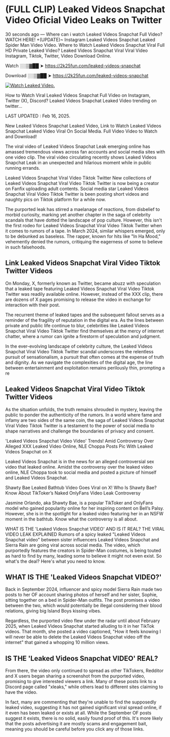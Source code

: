 # (FULL CLIP) Leaked Videos Snapchat Video Oficial Video Leaks on Twitter

30 seconds ago — Where can i watch Leaked Videos Snapchat Full Video? WATCH HERE! +(UPDATE)~ Instagram Leaked Videos Snapchat Leaked Spider Man Video Video. Where to Watch Leaked Videos Snapchat Viral Full HD Private Leaked Video? Leaked Videos Snapchat Viral Viral Video Instagram, Tiktok, Twitter, Video Download Online.

Watch ░░▒▓██ ➤ https://2k25fun.com/leaked-videos-snapchat

Download ░░▒▓██ ➤ https://2k25fun.com/leaked-videos-snapchat

[![Watch Leaked Video.](https://miro.medium.com/v2/resize:fit:828/format:webp/1*cilzJN44JGOrTw9NJCrNHA.gif "Watch Leaked Video")](https://2k25fun.com/leaked-videos-snapchat)

How to Watch Viral Leaked Videos Snapchat Full Video on Instagram, Twitter (X), Discord? Leaked Videos Snapchat Leaked Video trending on twitter...

LAST UPDATED : Feb 16, 2025.

New Leaked Videos Snapchat Leaked Video, Link to Watch Leaked Videos Snapchat Leaked Video Viral On Social Media. Full Video Video to Watch and Download!

The viral video of Leaked Videos Snapchat Leak emerging online has amassed tremendous views across fan accounts and social media sites with one video clip. The viral video circulating recently shows Leaked Videos Snapchat Leak in an unexpected and hilarious moment while in public running errands.

Leaked Videos Snapchat Viral Video Tiktok Twitter New collections of Leaked Videos Snapchat Viral Video Tiktok Twitter is now being a creator on Fanfix uploading adult contents. Social media star Leaked Videos Snapchat Viral Video Tiktok Twitter is been posting short videos and naughty pics on Tiktok platform for a while now.

The purported leak has stirred a maelanage of reactions, from disbelief to morbid curiosity, marking yet another chapter in the saga of celebrity scandals that have dotted the landscape of pop culture. However, this isn't the first rodeo for Leaked Videos Snapchat Viral Video Tiktok Twitter when it comes to rumors of a tape. In March 2024, similar whispers emerged, only to be debunked as baseless. The rapper, known for hits like "In Ha Mood," vehemently denied the rumors, critiquing the eagerness of some to believe in such falsehoods.

## Link Leaked Videos Snapchat Viral Video Tiktok Twitter Videos

On Monday, X, formerly known as Twitter, became abuzz with speculation that a leaked tape featuring Leaked Videos Snapchat Viral Video Tiktok Twitter was readily available online. However, instead of the XXX clip, there are dozens of X pages promising to release the video in exchange for interaction with their post.

The recurrent theme of leaked tapes and the subsequent fallout serves as a reminder of the fragility of reputation in the digital era. As the lines between private and public life continue to blur, celebrities like Leaked Videos Snapchat Viral Video Tiktok Twitter find themselves at the mercy of internet chatter, where a rumor can ignite a firestorm of speculation and judgment.

In the ever-evolving landscape of celebrity culture, the Leaked Videos Snapchat Viral Video Tiktok Twitter scandal underscores the relentless pursuit of sensationalism, a pursuit that often comes at the expense of truth and dignity. As we navigate the complexities of the digital age, the line between entertainment and exploitation remains perilously thin, prompting a re

##  Leaked Videos Snapchat Viral Video Tiktok Twitter Videos

As the situation unfolds, the truth remains shrouded in mystery, leaving the public to ponder the authenticity of the rumors. In a world where fame and infamy are two sides of the same coin, the saga of Leaked Videos Snapchat Viral Video Tiktok Twitter is a testament to the power of social media to shape narratives and challenge the boundaries of privacy and consent.

'Leaked Videos Snapchat Video Video' Trends! Amid Controversy Over Alleged XXX Leaked Video Online, NLE Choppa Posts Pic With Leaked Videos Snapchat on X

Leaked Videos Snapchat is in the news for an alleged controversial sex video that leaked online. Amidst the controversy over the leaked video online, NLE Choppa took to social media and posted a picture of himself and Leaked Videos Snapchat.

Shawty Bae Leaked Bathtub Video Goes Viral on X! Who Is Shawty Bae? Know About TikToker’s Naked OnlyFans Video Leak Controversy

Jasmine Orlando, aka Shawty Bae, is a popular TikToker and OnlyFans model who gained popularity online for her inspiring content on Bell’s Palsy. However, she is in the spotlight for a leaked video featuring her in an NSFW moment in the bathtub. Know what the controversy is all about.

WHAT IS THE 'Leaked Videos Snapchat VIDEO' AND IS IT REAL? THE VIRAL VIDEO LEAK EXPLAINED Rumors of a spicy leaked "Leaked Videos Snapchat video" between sister influencers Leaked Videos Snapchat and Sierra Rain are going viral across social media. The video, which purportedly features the creators in Spider-Man costumes, is being touted as hard to find by many, leading some to believe it might not even exist. So what's the deal? Here's what you need to know.

## WHAT IS THE 'Leaked Videos Snapchat VIDEO?'

Back in September 2024, influencer and spicy model Sierra Rain made two posts to her OF account sharing photos of herself and her sister, Sophie, sitting together on a bed in Spider-Man outfits. The post promises a video between the two, which would potentially be illegal considering their blood relations, giving big Island Boys kissing vibes.

Regardless, the purported video flew under the radar until about February 2025, when Leaked Videos Snapchat started alluding to it in her TikTok videos. That month, she posted a video captioned, "How it feels knowing I will never be able to delete the Leaked Videos Snapchat video off the internet" that gained a whopping 10 million views.

## IS THE 'Leaked Videos Snapchat VIDEO' REAL?

From there, the video only continued to spread as other TikTokers, Redditor and X users began sharing a screenshot from the purported video, promising to give interested viewers a link. Many of these posts link to a Discord page called "xleaks," while others lead to different sites claiming to have the video.

In fact, many are commenting that they're unable to find the supposedly leaked video, suggesting it has not gained significant viral spread online, if it even has been leaked or exists at all. While the September OF posts suggest it exists, there is no solid, easily found proof of this. It's more likely that the posts advertising it are mostly scams and engagement bait, meaning you should be careful before you click any of those links.